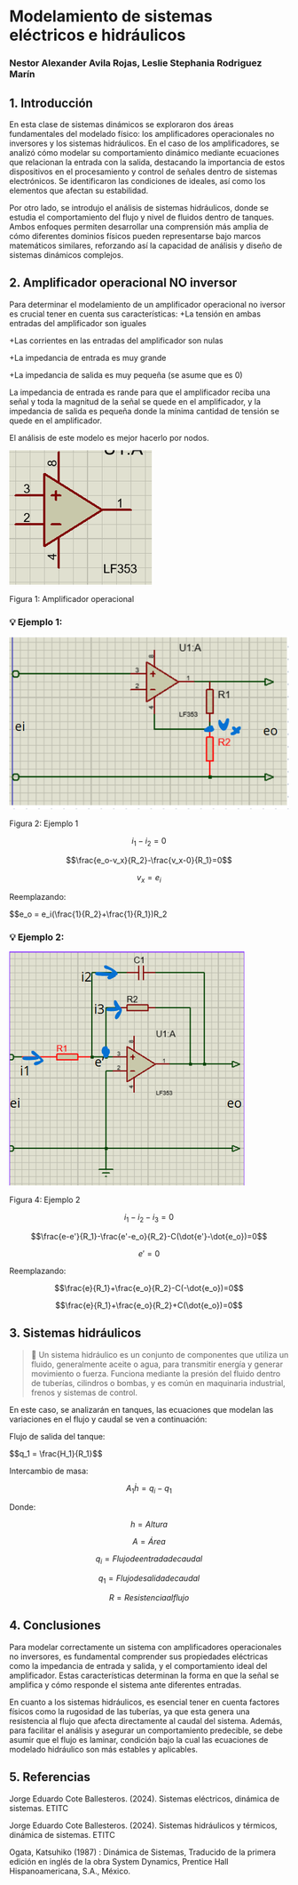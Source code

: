 # Modelamiento de sistemas eléctricos e hidráulicos
### Nestor Alexander Avila Rojas, Leslie Stephania Rodriguez Marín
## 1. Introducción
En esta clase de sistemas dinámicos se exploraron dos áreas fundamentales del modelado físico: los amplificadores operacionales no inversores y los sistemas hidráulicos. En el caso de los amplificadores, se analizó cómo modelar su comportamiento dinámico mediante ecuaciones que relacionan la entrada con la salida, destacando la importancia de estos dispositivos en el procesamiento y control de señales dentro de sistemas electrónicos. Se identificaron las condiciones de ideales, así como los elementos que afectan su estabilidad.

Por otro lado, se introdujo el análisis de sistemas hidráulicos, donde se estudia el comportamiento del flujo y nivel de fluidos dentro de tanques.  Ambos enfoques permiten desarrollar una comprensión más amplia de cómo diferentes dominios físicos pueden representarse bajo marcos matemáticos similares, reforzando así la capacidad de análisis y diseño de sistemas dinámicos complejos.
## 2. Amplificador operacional NO inversor
Para determinar el modelamiento de un amplificador operacional no iversor es crucial tener en cuenta sus características:
+La tensión en ambas entradas del amplificador son iguales

+Las corrientes en las entradas del amplificador son nulas

+La impedancia de entrada es muy grande

+La impedancia de salida es muy pequeña (se asume que es 0)

La impedancia de entrada es rande para que el amplificador reciba una señal y toda la magnitud de la señal se quede en el amplificador, y la impedancia de salida es pequeña donde la mínima cantidad de tensión se quede en el amplificador.

El análisis de este modelo es mejor hacerlo por nodos.

![Figura 3](Imagenesf/OP1.png)

Figura 1: Amplificador operacional

### 💡 Ejemplo 1:

![Figura 3](Imagenesf/OP2.png)

Figura 2: Ejemplo 1

$$i_1-i_2=0$$

$$\frac{e_o-v_x}{R_2}-\frac{v_x-0}{R_1}=0$$

$$v_x = e_i$$

Reemplazando:

$$e_o = e_i(\frac{1}{R_2}+\frac{1}{R_1})R_2

### 💡 Ejemplo 2:
![Figura 3](Imagenesf/OP3.png)

Figura 4: Ejemplo 2

$$i_1-i_2-i_3=0$$

$$\frac{e-e'}{R_1}-\frac{e'-e_o}{R_2}-C(\dot{e'}-\dot{e_o})=0$$

$$e'=0$$

Reemplazando:

$$\frac{e}{R_1}+\frac{e_o}{R_2}-C(-\dot{e_o})=0$$

$$\frac{e}{R_1}+\frac{e_o}{R_2}+C(\dot{e_o})=0$$

## 3. Sistemas hidráulicos
>🔑 Un sistema hidráulico es un conjunto de componentes que utiliza un fluido, generalmente aceite o agua, para transmitir energía y generar movimiento o fuerza. Funciona mediante la presión del fluido dentro de tuberías, cilindros o bombas, y es común en maquinaria industrial, frenos y sistemas de control.

En este caso, se analizarán en tanques, las ecuaciones  que modelan las variaciones en el flujo y caudal se ven a continuación:

Flujo de salida del tanque:

$$q_1 = \frac\{H_1}{R_1}$$

Intercambio de masa:

$$A_1\dot{h}=q_i-q_1$$

Donde:

$$h=Altura$$

$$A= Área$$

$$q_i=Flujo de entrada de caudal$$

$$q_1=Flujo de salida de caudal$$

$$R=Resistencia al flujo$$

## 4. Conclusiones
Para modelar correctamente un sistema con amplificadores operacionales no inversores, es fundamental comprender sus propiedades eléctricas como la impedancia de entrada y salida, y el comportamiento ideal del amplificador. Estas características determinan la forma en que la señal se amplifica y cómo responde el sistema ante diferentes entradas.

En cuanto a los sistemas hidráulicos, es esencial tener en cuenta factores físicos como la rugosidad de las tuberías, ya que esta genera una resistencia al flujo que afecta directamente al caudal del sistema. Además, para facilitar el análisis y asegurar un comportamiento predecible, se debe asumir que el flujo es laminar, condición bajo la cual las ecuaciones de modelado hidráulico son más estables y aplicables.

## 5. Referencias
Jorge Eduardo Cote Ballesteros. (2024). Sistemas eléctricos, dinámica de sistemas. ETITC

Jorge Eduardo Cote Ballesteros. (2024). Sistemas hidráulicos y térmicos, dinámica de sistemas. ETITC

Ogata, Katsuhiko (1987) : Dinámica de Sistemas, Traducido de la primera edición en inglés de la obra System Dynamics, Prentice Hall Hispanoamericana, S.A., México.


